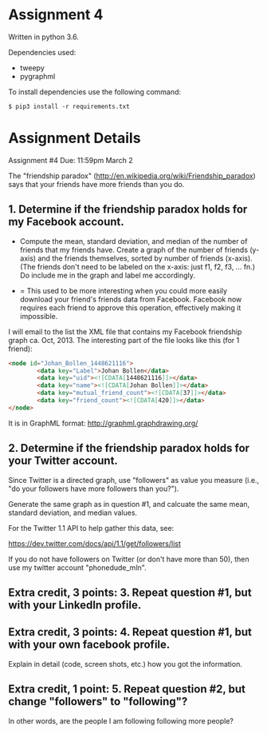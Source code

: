 # Assignment 4

Written in python 3.6.

Dependencies used:

- tweepy
- pygraphml

To install dependencies use the following command:

```shell
$ pip3 install -r requirements.txt
```

# Assignment Details

Assignment #4
Due: 11:59pm March 2

The "friendship paradox" (http://en.wikipedia.org/wiki/Friendship_paradox)
says that your friends have more friends than you do.  

## 1.  Determine if the friendship paradox holds for my Facebook account.

* Compute the mean, standard deviation, and median of the
number of friends that my friends have.  Create a graph of the
number of friends (y-axis) and the friends themselves, sorted by
number of friends (x-axis).  (The friends don't need to be labeled
on the x-axis: just f1, f2, f3, ... fn.)  Do include me in the graph
and label me accordingly.

* = This used to be more interesting when you could more easily download
your friend's friends data from Facebook.  Facebook now requires each
friend to approve this operation, effectively making it impossible.

I will email to the list the XML file that contains my Facebook
friendship graph ca. Oct, 2013.  The interesting part of the file looks
like this (for 1 friend):

```html
<node id="Johan_Bollen_1448621116">
        <data key="Label">Johan Bollen</data>
        <data key="uid"><![CDATA[1448621116]]></data>
        <data key="name"><![CDATA[Johan Bollen]]></data>
        <data key="mutual_friend_count"><![CDATA[37]]></data>
        <data key="friend_count"><![CDATA[420]]></data>
</node>
```

It is in GraphML format: http://graphml.graphdrawing.org/

## 2.  Determine if the friendship paradox holds for your Twitter account.

Since Twitter is a directed graph, use "followers" as value you measure
(i.e., "do your followers have more followers than you?").

Generate the same graph as in question #1, and calcuate the same 
mean, standard deviation, and median values.

For the Twitter 1.1 API to help gather this data, see:

https://dev.twitter.com/docs/api/1.1/get/followers/list

If you do not have followers on Twitter (or don't have more than 50),
then use my twitter account "phonedude_mln".

## Extra credit, 3 points: 3.  Repeat question #1, but with your LinkedIn profile.


## Extra credit, 3 points: 4.  Repeat question #1, but with your own facebook profile.  

Explain in detail (code, screen shots, etc.) how you got the information.

## Extra credit, 1 point: 5.  Repeat question #2, but change "followers" to "following"?  

In other words, are the people I am following following more people?

